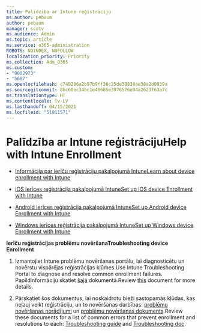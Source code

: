 ```yaml
---
title: Palīdzība ar Intune reģistrāciju
ms.author: pebaum
author: pebaum
manager: scotv
ms.audience: Admin
ms.topic: article
ms.service: o365-administration
ROBOTS: NOINDEX, NOFOLLOW
localization_priority: Priority
ms.collection: Adm_O365
ms.custom:
- "9002973"
- "5687"
ms.openlocfilehash: c749286a2b97b9ff36c25de30838ae38a2d0939a
ms.sourcegitcommit: 8bc60ec34bc1e40685e3976576e04a2623f63a7c
ms.translationtype: HT
ms.contentlocale: lv-LV
ms.lasthandoff: 04/15/2021
ms.locfileid: "51811571"
---
```

# <a name="help-with-intune-enrollment"></a><span data-ttu-id="a0a01-102">Palīdzība ar Intune reģistrāciju</span><span class="sxs-lookup"><span data-stu-id="a0a01-102">Help with Intune Enrollment</span></span>


- [<span data-ttu-id="a0a01-103">Informācija par ierīču reģistrāciju pakalpojumā Intune</span><span class="sxs-lookup"><span data-stu-id="a0a01-103">Learn about device enrollment with Intune</span></span>](https://docs.microsoft.com/intune/device-enrollment)

- [<span data-ttu-id="a0a01-104">iOS ierīces reģistrācija pakalpojumā Intune</span><span class="sxs-lookup"><span data-stu-id="a0a01-104">Set up iOS device Enrollment with Intune</span></span>](https://docs.microsoft.com/intune/ios-enroll)

- [<span data-ttu-id="a0a01-105">Android ierīces reģistrācija pakalpojumā Intune</span><span class="sxs-lookup"><span data-stu-id="a0a01-105">Set up Android device Enrollment with Intune</span></span>](https://docs.microsoft.com/intune/android-enroll)

- [<span data-ttu-id="a0a01-106">Windows ierīces reģistrācija pakalpojumā Intune</span><span class="sxs-lookup"><span data-stu-id="a0a01-106">Set up Windows device Enrollment with Intune</span></span>](https://docs.microsoft.com/intune/windows-enroll)

<span data-ttu-id="a0a01-107">**Ierīču reģistrācijas problēmu novēršana**</span><span class="sxs-lookup"><span data-stu-id="a0a01-107">**Troubleshooting device Enrollment**</span></span>

1. <span data-ttu-id="a0a01-108">Izmantojiet Intune problēmu novēršanas portālu, lai diagnosticētu un novērstu vispārējas reģistrācijas kļūmes.</span><span class="sxs-lookup"><span data-stu-id="a0a01-108">Use Intune Troubleshooting Portal to diagnose and resolve common enrollment failures.</span></span> <span data-ttu-id="a0a01-109">Papildinformāciju skatiet [šajā](https://docs.microsoft.com/intune/help-desk-operators) dokumentā.</span><span class="sxs-lookup"><span data-stu-id="a0a01-109">Review [this](https://docs.microsoft.com/intune/help-desk-operators) document for more details.</span></span>

2. <span data-ttu-id="a0a01-110">Pārskatiet šos dokumentus, lai noskaidrotu bieži sastopamās kļūdas, kas neļauj veikt reģistrāciju, un to novēršanas darbības: [problēmu novēršanas norādījumi](https://support.microsoft.com/help/4469913/troubleshooting-windows-device-enrollment-problems-in-microsoft-intune) un [problēmu novēršanas dokuments](https://docs.microsoft.com/intune/troubleshoot-device-enrollment-in-intune).</span><span class="sxs-lookup"><span data-stu-id="a0a01-110">Review these documents for a list of common errors that prevent enrollment and resolutions to each: [Troubleshooting guide](https://support.microsoft.com/help/4469913/troubleshooting-windows-device-enrollment-problems-in-microsoft-intune) and [Troubleshooting doc](https://docs.microsoft.com/intune/troubleshoot-device-enrollment-in-intune).</span></span>